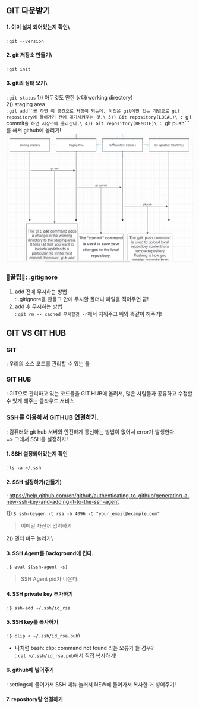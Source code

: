 ## GIT 다운받기
#### 1. 이미 설치 되어있는지 확인\
: ```git --version```
#### 2. git 저장소 만들기\
: ```git init```
#### 3. git의 상태 보기\
: ```git status```
1)) 아무것도 안한 상태(working directory)\
2)) staging area\
: ```git add``를 하면 이 공간으로 저장이 되는데, 이것은 git에만 있는 개념으로 git repository에 들어가기 전에 대기시켜주는 것.\
3)) Git repository(LOCAL)\
: ```git commit```을 하면 저장소에 올라간다.\
4)) Git repository(REMOTE)\
: ```git push```를 해서 github에 올리기!
<img src = './git_status.PNG'>

### 🍯꿀팁🍯: .gitignore
1. add 전에 무시하는 방법\
: .gitignore을 만들고 안에 무시할 폴더나 파일을 적어주면 끝!
2. add 후 무시하는 방법\
: ```git rm -- cached 무시할것 -r```해서 지워주고 위와 똑같이 해주기!

## GIT VS GIT HUB
### GIT
: 우리의 소스 코드를 관리할 수 있는 툴
### GIT HUB
: GIT으로 관리하고 있는 코드들을 GIT HUB에 올려서, 많은 사람들과 공유하고 수정할 수 있게 해주는 클라우드 서비스
### SSH를 이용해서 GITHUB 연결하기.
: 컴퓨터와 git hub 서버와 안전하게 통신하는 방법이 없어서 error가 발생한다.\
=> 그래서 SSH를 설정하자!
#### 1. SSH 설정되어있는지 확인
: ```ls -a ~/.ssh```
#### 2. SSH 설정하기(만들기)
: https://help.github.com/en/github/authenticating-to-github/generating-a-new-ssh-key-and-adding-it-to-the-ssh-agent

1)) ```$ ssh-keygen -t rsa -b 4096 -C "your_email@example.com"```
> 이메일 자신꺼 입력하기

2)) 엔터 마구 눌리기\
#### 3. SSH Agent를 Background에 킨다.
: ```$ eval $(ssh-agent -s)```
> SSH Agent pid가 나온다.
#### 4. SSH private key 추가하기
: ```$ ssh-add ~/.ssh/id_rsa```
#### 5. SSH key를 복사하기
: ```$ clip < ~/.ssh/id_rsa.pub```\
- 나처럼 bash: clip: command not found 라는 오류가 뜰 경우?\
: ```cat ~/.ssh/id_rsa.pub```해서 직접 복사하기!
#### 6. github에 넣어주기
: settings에 들어가서 SSH 메뉴 눌러서 NEW에 들어가서 복사한 거 넣어주기!
#### 7. repository랑 연결하기
